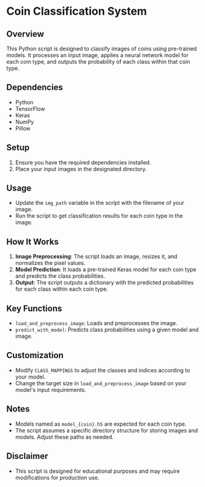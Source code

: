 # Coin Classification System

## Overview
This Python script is designed to classify images of coins using pre-trained models. It processes an input image, applies a neural network model for each coin type, and outputs the probability of each class within that coin type. 

## Dependencies
- Python
- TensorFlow
- Keras
- NumPy
- Pillow

## Setup
1. Ensure you have the required dependencies installed.
2. Place your input images in the designated directory.

## Usage
- Update the `img_path` variable in the script with the filename of your image.
- Run the script to get classification results for each coin type in the image.

## How It Works
1. **Image Preprocessing**: The script loads an image, resizes it, and normalizes the pixel values.
2. **Model Prediction**: It loads a pre-trained Keras model for each coin type and predicts the class probabilities.
3. **Output**: The script outputs a dictionary with the predicted probabilities for each class within each coin type.

## Key Functions
- `load_and_preprocess_image`: Loads and preprocesses the image.
- `predict_with_model`: Predicts class probabilities using a given model and image.

## Customization
- Modify `CLASS_MAPPINGS` to adjust the classes and indices according to your model.
- Change the target size in `load_and_preprocess_image` based on your model's input requirements.

## Notes
- Models named as `model_{coin}.h5` are expected for each coin type.
- The script assumes a specific directory structure for storing images and models. Adjust these paths as needed.

## Disclaimer
- This script is designed for educational purposes and may require modifications for production use.
